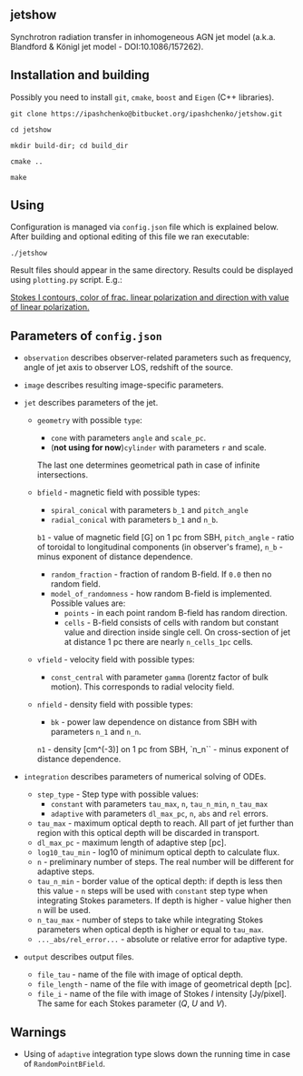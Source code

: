 ## jetshow
Synchrotron radiation transfer in inhomogeneous AGN jet model (a.k.a. Blandford
& Königl jet model - DOI:10.1086/157262).


## Installation and building

Possibly you need to install ``git``, ``cmake``, ``boost`` and ``Eigen`` (C++
libraries).

``git clone https://ipashchenko@bitbucket.org/ipashchenko/jetshow.git``

``cd jetshow``

``mkdir build-dir; cd build_dir``

``cmake ..``

``make``

## Using

Configuration is managed via ``config.json`` file which is explained below.
After building and optional editing of this file we ran executable:

``./jetshow``

Result files should appear in the same directory. Results could be displayed
using ``plotting.py`` script. E.g.:

[Stokes I contours, color of frac. linear polarization and direction with
value of linear polarization.](https://www.dropbox.com/s/adr38w9f6ay2j8b/bk_jet.png?dl=0)




## Parameters of ``config.json``
 
 * ``observation`` describes observer-related parameters such as
 frequency, angle of jet axis to observer LOS, redshift
 of the source.
 
 * ``image`` describes resulting image-specific parameters.
 
 * ``jet`` describes parameters of the jet.
 
    * ``geometry`` with possible ``type``:
        * ``cone`` with parameters ``angle`` and ``scale_pc``.
        * (**not using for now**)``cylinder`` with parameters ``r`` and scale.
        
        The last one determines geometrical path in case of infinite
        intersections.
        
    * ``bfield`` - magnetic field with possible types:
        * ``spiral_conical`` with parameters ``b_1`` and ``pitch_angle``
        * ``radial_conical`` with parameters ``b_1`` and ``n_b``.
        
        ``b1`` - value of magnetic field [G] on 1 pc from SBH, ``pitch_angle`` -
        ratio of toroidal to longitudinal components (in observer's frame),
        ``n_b`` - minus exponent of distance dependence.
        * ``random_fraction`` - fraction of random B-field. If ``0.0`` then no
        random field.
        * ``model_of_randomness`` - how random B-field is implemented. Possible
        values are:
            * ``points`` - in each point random B-field has random direction.
            * ``cells`` - B-field consists of cells with random but constant
            value and direction inside single cell. On cross-section of jet at
            distance 1 pc there are nearly ``n_cells_1pc`` cells.
        
    * ``vfield`` - velocity field with possible types:
        * ``const_central`` with parameter ``gamma`` (lorentz factor of bulk
        motion). This corresponds to radial velocity field.
        
    * ``nfield`` - density field with possible types:
        * ``bk`` - power law dependence on distance from SBH with parameters
        ``n_1`` and ``n_n``.
        
        ``n1`` - density [cm^(-3)] on 1 pc from SBH, `n_n`` - minus exponent of
        distance dependence.
  
 * ``integration`` describes parameters of numerical solving of ODEs.
 
    * ``step_type`` - Step type with possible values:
        * ``constant`` with parameters ``tau_max``, ``n``, ``tau_n_min``,
        ``n_tau_max``
        * ``adaptive`` with parameters ``dl_max_pc``, ``n``, ``abs`` and ``rel``
        errors.
    * ``tau_max`` - maximum optical depth to reach. All part of jet further than
    region with this optical depth will be discarded in transport.
    * ``dl_max_pc`` - maximum length of adaptive step [pc].
    * ``log10_tau_min`` - log10 of minimum optical depth to calculate flux.
    * ``n`` - preliminary number of steps. The real number will be different for
    adaptive steps.
    * ``tau_n_min`` - border value of the optical depth: if depth is less then
     this value - ``n`` steps will be used with ``constant`` step type when
     integrating Stokes parameters. If depth is higher - value higher then ``n``
     will be used.
    * ``n_tau_max`` - number of steps to take while integrating Stokes
    parameters when optical depth is higher or equal to ``tau_max``.
    * ``..._abs/rel_error...`` - absolute or relative error for adaptive type.
    
 * ``output`` describes output files.
 
    * ``file_tau`` - name of the file with image of optical depth.
    * ``file_length`` - name of the file with image of geometrical depth [pc].
    * ``file_i`` - name of the file with image of Stokes *I* intensity
    [Jy/pixel]. The same for each Stokes parameter (*Q*, *U* and *V*).
    
    
## Warnings

 
* Using of ``adaptive`` integration type slows down the running time in case of
``RandomPointBField``.
